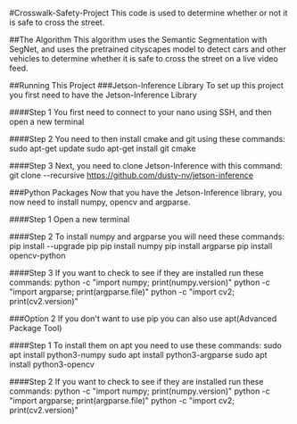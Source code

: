 #Crosswalk-Safety-Project
This code is used to determine whether or not it is safe to cross the street.

##The Algorithm
This algorithm uses the Semantic Segmentation with SegNet, and uses the pretrained cityscapes model to detect cars and other vehicles to determine whether it is safe to cross the street on a live video feed.

##Running This Project
###Jetson-Inference Library
To set up this project you first need to have the Jetson-Inference Library

####Step 1
You first need to connect to your nano using SSH, and then open a new terminal

####Step 2
You need to then install cmake and git using these commands: sudo apt-get update sudo apt-get install git cmake

####Step 3
Next, you need to clone Jetson-Inference with this command: git clone --recursive https://github.com/dusty-nv/jetson-inference

###Python Packages
Now that you have the Jetson-Inference library, you now need to install numpy, opencv and argparse.

####Step 1
Open a new terminal

####Step 2
To install numpy and argparse you will need these commands: pip install --upgrade pip pip install numpy pip install argparse pip install opencv-python

####Step 3
If you want to check to see if they are installed run these commands: python -c "import numpy; print(numpy.version)" python -c "import argparse; print(argparse.file)" python -c "import cv2; print(cv2.version)"

###Option 2
If you don't want to use pip you can also use apt(Advanced Package Tool)

####Step 1
To install them on apt you need to use these commands: sudo apt install python3-numpy sudo apt install python3-argparse sudo apt install python3-opencv

####Step 2
If you want to check to see if they are installed run these commands: python -c "import numpy; print(numpy.version)" python -c "import argparse; print(argparse.file)" python -c "import cv2; print(cv2.version)"

